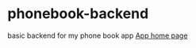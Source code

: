# phonebook-backend

basic backend for my phone book app
[App home page](https://fast-dusk-86359.herokuapp.com/)
